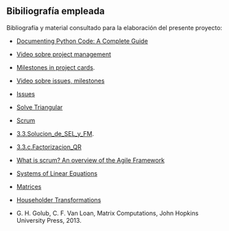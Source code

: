 ## Bibiliografía empleada

Bibliografía y material consultado para la elaboración del presente proyecto:


+ [Documenting Python Code: A Complete Guide](https://realpython.com/documenting-python-code/)

+ [Video sobre project management](https://www.youtube.com/watch?v=ff5cBkPg-bQ)

+ [Milestones in project cards](https://github.blog/changelog/2019-05-30-milestones-in-project-cards/).
  
+ [Video sobre issues, milestones](https://www.youtube.com/watch?v=ukYSRu4k0gs)

+ [Issues](https://guides.github.com/features/issues/)

+ [Solve Triangular](https://docs.scipy.org/doc/scipy/reference/generated/scipy.linalg.solve_triangular.html)

+ [Scrum](https://www.youtube.com/watch?v=b02ZkndLk1Y&feature=emb_logo)

+ [3.3.Solucion_de_SEL_y_FM](https://github.com/ITAM-DS/analisis-numerico-computo-cientifico/blob/master/temas/III.computo_matricial/3.3.Solucion_de_SEL_y_FM.ipynb).

+ [3.3.c.Factorizacion_QR](https://github.com/ITAM-DS/analisis-numerico-computo-cientifico/blob/master/temas/III.computo_matricial/3.3.c.Factorizacion_QR.ipynb) 

+ [What is scrum? An overview of the Agile Framework](https://www.youtube.com/watch?v=Ifc2Z4nXMvE)

+ [Systems of Linear Equations](https://www.mathsisfun.com/algebra/systems-linear-equations.html)

+ [Matrices](http://wiki.nuaj.net/index.php?title=Matrices)

+ [Householder Transformations](https://slideplayer.com/slide/4598484/)

+ G. H. Golub, C. F. Van Loan, Matrix Computations, John Hopkins University Press, 2013.
